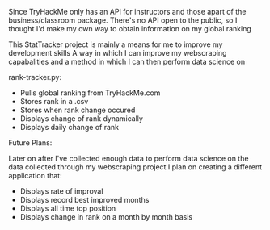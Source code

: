 Since TryHackMe only has an API for instructors and those apart of the business/classroom package. 
There's no API open to the public, so I thought I'd make my own way to obtain information on my global ranking

This StatTracker project is mainly a means for me to improve my development skills
A way in which I can improve my webscraping capabalities and a method in which I can then perform data science on

rank-tracker.py:
- Pulls global ranking from TryHackMe.com
- Stores rank in a .csv
- Stores when rank change occured
- Displays change of rank dynamically
- Displays daily change of rank

Future Plans:

Later on after I've collected enough data to perform data science on the data collected through my webscraping project
I plan on creating a different application that: 
- Displays rate of improval 
- Displays record best improved months
- Displays all time top position
- Displays change in rank on a month by month basis
